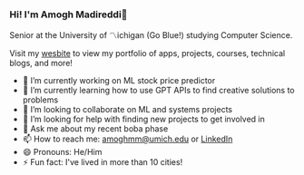 ### Hi! I'm Amogh Madireddi👋

Senior at the University of 〽️ichigan (Go Blue!) studying Computer Science.

Visit my [wesbite](https://amoghmadireddi.github.io/portfolio/) to view my portfolio of apps, projects, courses, technical blogs, and more!

- 🔭 I’m currently working on ML stock price predictor
- 🌱 I’m currently learning how to use GPT APIs to find creative solutions to problems
- 👯 I’m looking to collaborate on ML and systems projects
- 🤔 I’m looking for help with finding new projects to get involved in
- 💬 Ask me about my recent boba phase
- 📫 How to reach me: amoghmm@umich.edu or [LinkedIn](https://www.linkedin.com/in/amoghmadireddi/)
- 😄 Pronouns: He/Him
- ⚡ Fun fact: I've lived in more than 10 cities!

